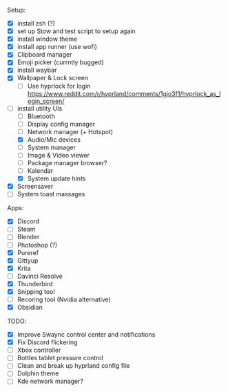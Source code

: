 Setup:
-[x] install zsh (?)
-[x] set up Stow and test script to setup again
-[x] install window theme
-[x] install app runner (use wofi)
-[x] Clipboard manager
-[x] Emoji picker (currntly bugged)
-[x] install waybar
-[x] Wallpaper & Lock screen
    -[ ] Use hyprlock for login https://www.reddit.com/r/hyprland/comments/1gjo3f1/hyprlock_as_login_screen/
-[ ] install utility UIs
    -[ ] Bluetooth
    -[ ] Display config manager
    -[ ] Network manager (+ Hotspot)
    -[x] Audio/Mic devices
    -[ ] System manager
    -[ ] Image & Video viewer
    -[ ] Package manager browser?
    -[ ] Kalendar
    -[x] System update hints
-[x] Screensaver
-[ ] System toast massages

Apps:
-[x] Discord
-[ ] Steam
-[ ] Blender
-[ ] Photoshop (?)
-[x] Pureref
-[x] Gittyup
-[x] Krita
-[ ] Davinci Resolve
-[x] Thunderbird
-[x] Snipping tool
-[ ] Recoring tool (Nvidia alternative)
-[x] Obsidian

TODO:
-[x] Improve Swaync control center and notifications
-[x] Fix Discord flickering
-[ ] Xbox controller
-[ ] Bottles tablet pressure control
-[ ] Clean and break up hyprland config file 
-[ ] Dolphin theme
-[ ] Kde network manager?